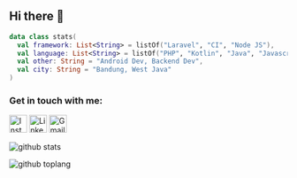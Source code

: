 ## Hi there 👋

```kotlin
data class stats(
  val framework: List<String> = listOf("Laravel", "CI", "Node JS"),
  val language: List<String> = listOf("PHP", "Kotlin", "Java", "Javascript"),
  val other: String = "Android Dev, Backend Dev",
  val city: String = "Bandung, West Java"
)
```

### Get in touch with me:
<a href="https://www.instagram.com/indra.ndra26" target="_blank"><img src="https://img.shields.io/badge/-instagram-cd486b?style=for-the-badge&logo=instagram&logoColor=white" height="32px" alt="Instagram"></a>
<a href="https://www.linkedin.com/in/indra-yana" target="_blank"><img src="https://img.shields.io/badge/-LinkedIn-blue?style=for-the-badge&logo=linkedin&logoColor=white" height="32px" alt="LinkedIn"></a>
<a href="mailto:indra.ndra26@gmail.com" target="_blank"><img src="https://img.shields.io/badge/-Mail%20Me-red?style=for-the-badge&logo=Gmail&logoColor=white" height="32px" alt="Gmail"></a>

![github stats](https://github-readme-stats.vercel.app/api?username=indra-yana&show_icons=true&theme=dark)

![github toplang](https://github-readme-stats.vercel.app/api/top-langs/?username=indra-yana&layout=compact&theme=dark)

<!--
**indra-yana/indra-yana** is a ✨ _special_ ✨ repository because its `README.md` (this file) appears on your GitHub profile.

Here are some ideas to get you started:

- 🔭 I’m currently working on ...
- 🌱 I’m currently learning ...
- 👯 I’m looking to collaborate on ...
- 🤔 I’m looking for help with ...
- 💬 Ask me about ...
- 📫 How to reach me: ...
- 😄 Pronouns: ...
- ⚡ Fun fact: ...
-->
